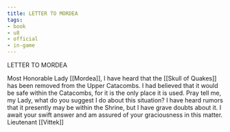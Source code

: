 ```yaml
---
title: LETTER TO MORDEA
tags:
- book
- u8
- official
- in-game
---
```


LETTER TO MORDEA  
  
Most Honorable Lady [[Mordea]], I have heard that the [[Skull of Quakes]] has been removed from the Upper Catacombs. I had believed that it would be safe within the Catacombs, for it is the only place it is used. Pray tell me, my Lady, what do you suggest I do about this situation? I have heard rumors that it presently may be within the Shrine, but I have grave doubts about it. I await your swift answer and am assured of your graciousness in this matter. Lieutenant [[Vittek]] 